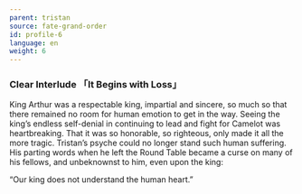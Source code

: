 ```yaml
---
parent: tristan
source: fate-grand-order
id: profile-6
language: en
weight: 6
---
```


### Clear Interlude 「It Begins with Loss」

King Arthur was a respectable king, impartial and sincere, so much so that there remained no room for human emotion to get in the way.
Seeing the king’s endless self-denial in continuing to lead and fight for Camelot was heartbreaking. That it was so honorable, so righteous, only made it all the more tragic.
Tristan’s psyche could no longer stand such human suffering. His parting words when he left the Round Table became a curse on many of his fellows, and unbeknownst to him, even upon the king:

“Our king does not understand the human heart.”
